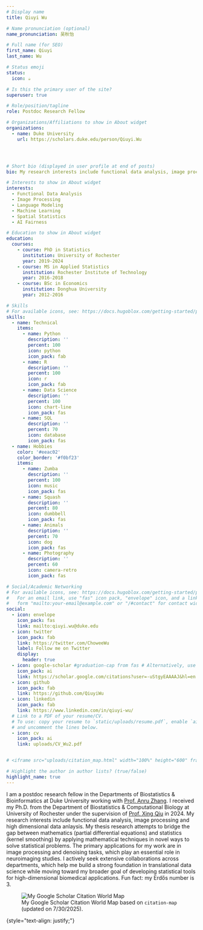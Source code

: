 ```yaml
---
# Display name
title: Qiuyi Wu

# Name pronunciation (optional)
name_pronunciation: 吴秋怡

# Full name (for SEO)
first_name: Qiuyi
last_name: Wu

# Status emoji
status:
  icon: ☕️

# Is this the primary user of the site?
superuser: true

# Role/position/tagline
role: Postdoc Research Fellow

# Organizations/Affiliations to show in About widget
organizations:
  - name: Duke University
    url: https://scholars.duke.edu/person/Qiuyi.Wu




# Short bio (displayed in user profile at end of posts)
bio: My research interests include functional data analysis, image processing and high dimensional data anlaysis.

# Interests to show in About widget
interests:
  - Functional Data Analysis
  - Image Processing
  - Language Modeling
  - Machine Learning
  - Spatial Statistics
  - AI Fairness

# Education to show in About widget
education:
  courses:
    - course: PhD in Statistics
      institution: University of Rochester
      year: 2019-2024
    - course: MS in Applied Statistics
      institution: Rochester Institute of Technology
      year: 2016-2018
    - course: BSc in Economics
      institution: Donghua University
      year: 2012-2016

# Skills
# For available icons, see: https://docs.hugoblox.com/getting-started/page-builder/#icons
skills:
  - name: Technical
    items:
      - name: Python
        description: ''
        percent: 100
        icon: python
        icon_pack: fab
      - name: R
        description: ''
        percent: 100
        icon: r
        icon_pack: fab
      - name: Data Science
        description: ''
        percent: 100
        icon: chart-line
        icon_pack: fas
      - name: SQL
        description: ''
        percent: 70
        icon: database
        icon_pack: fas
  - name: Hobbies
    color: '#eeac02'
    color_border: '#f0bf23'
    items:
      - name: Zumba
        description: ''
        percent: 100
        icon: music
        icon_pack: fas
      - name: Squash
        description: ''
        percent: 80
        icon: dumbbell
        icon_pack: fas
      - name: Animals
        description: ''
        percent: 70
        icon: dog
        icon_pack: fas
      - name: Photography
        description: ''
        percent: 60
        icon: camera-retro
        icon_pack: fas

# Social/Academic Networking
# For available icons, see: https://docs.hugoblox.com/getting-started/page-builder/#icons
#   For an email link, use "fas" icon pack, "envelope" icon, and a link in the
#   form "mailto:your-email@example.com" or "/#contact" for contact widget.
social:
  - icon: envelope
    icon_pack: fas
    link: mailto:qiuyi.wu@duke.edu
  - icon: twitter
    icon_pack: fab
    link: https://twitter.com/ChoweeWu
    label: Follow me on Twitter
    display:
      header: true
  - icon: google-scholar #graduation-cap from fas # Alternatively, use `google-scholar` icon from `ai` icon pack
    icon_pack: ai
    link: https://scholar.google.com/citations?user=-uStgyEAAAAJ&hl=en
  - icon: github
    icon_pack: fab
    link: https://github.com/QiuyiWu
  - icon: linkedin
    icon_pack: fab
    link: https://www.linkedin.com/in/qiuyi-wu/
  # Link to a PDF of your resume/CV.
  # To use: copy your resume to `static/uploads/resume.pdf`, enable `ai` icons in `params.yaml`,
  # and uncomment the lines below.
  - icon: cv
    icon_pack: ai
    link: uploads/CV_Wu2.pdf


# <iframe src="uploads/citation_map.html" width="100%" height="600" frameborder="0"></iframe>

# Highlight the author in author lists? (true/false)
highlight_name: true
---
```


I am a postdoc research fellow in the Departments of Biostatistics & Bioinformatics at Duke University working with [Prof. Anru Zhang](https://anruzhang.github.io/index.html). I received my Ph.D. from the Department of Biostatistics & Computational Biology at University of Rochester under the supervision of [Prof. Xing Qiu](https://www.urmc.rochester.edu/biostat/people/faculty/qiu.aspx) in 2024. My research interests include functional data analysis, image processing and high dimensional data anlaysis. My thesis research attempts to bridge the gap between mathematics (partial differential equations) and statistics (kernel smoothing) by applying mathematical techniques in novel ways to solve statistical problems. The primary applications for my work are in image processing and denoising tasks, which play an essential role in neuroimaging studies. I actively seek extensive collaborations across departments, which help me build a strong foundation in translational data science while moving toward my broader goal of developing statistical tools for high-dimensional biomedical applications. Fun fact: my Erdős number is 3. 

<figure>
    <img src="uploads/citationmap.png" alt="My Google Scholar Citation World Map" />
    <figcaption>My Google Scholar Citation World Map based on <code>citation-map</code> (updated on 7/30/2025). </figcaption>
</figure>


<!-- ![My Google Scholar Citation World Map](uploads/citationmap.png)
My Google Scholar Citation World Map based on `citation-map` (updated on 7/30/2024). -->


{style="text-align: justify;"}
